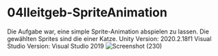 # 04lleitgeb-SpriteAnimation
Die Aufgabe war, eine simple Sprite-Animation abspielen zu lassen. Die gewählten Sprites sind die einer Katze.
Unity Version: 2020.2.18f1
Visual Studio Version: Visual Studio 2019
![Screenshot (230)](https://user-images.githubusercontent.com/114598328/216105852-8bb41193-085d-4cc2-8098-9b2fea0e28f6.png)
